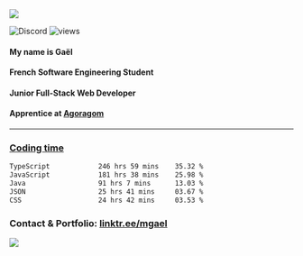 <img src="https://github.com/user-attachments/assets/2230637b-365e-4347-a0cb-e5c3a67ce351" />


![Discord](https://dcbadge.limes.pink/api/shield/224537059308732416?compact=true)
![views](https://komarev.com/ghpvc/?username=Pexilo&style=for-the-badge&label=VIEWS&color=5865f2)

####  My name is Gaël
####  French Software Engineering Student
####  Junior Full-Stack Web Developer
####  Apprentice at [Agoragom](https://agoragom.com/) 

----

### [Coding time](https://wakatime.com/@Pexilo)
<!--START_SECTION:waka-->

```txt
TypeScript            246 hrs 59 mins    35.32 %
JavaScript            181 hrs 38 mins    25.98 %
Java                  91 hrs 7 mins      13.03 %
JSON                  25 hrs 41 mins     03.67 %
CSS                   24 hrs 42 mins     03.53 %
```

<!--END_SECTION:waka-->

### Contact & Portfolio: [linktr.ee/mgael](https://linktr.ee/mgael)
  
![](https://hit.yhype.me/github/profile?user_id=67436391)
